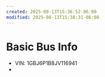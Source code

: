 ```yaml
---
created: 2025-08-13T15:36:52-06:00
modified: 2025-08-13T15:38:31-06:00
---
```


# Basic Bus Info

- VIN: 1GBJ6P1B8JV116941
-
